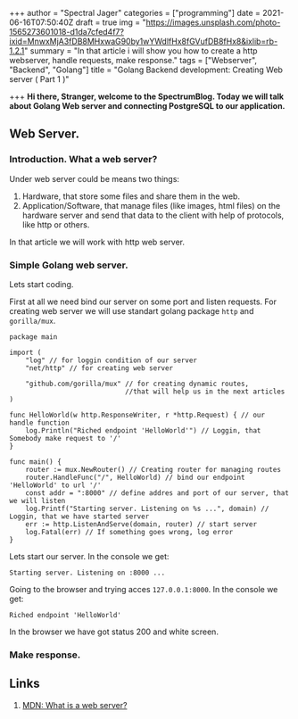 +++
author = "Spectral Jager"
categories = ["programming"]
date = 2021-06-16T07:50:40Z
draft = true
img = "https://images.unsplash.com/photo-1565273601018-d1da7cfed4f7?ixid=MnwxMjA3fDB8MHxwaG90by1wYWdlfHx8fGVufDB8fHx8&ixlib=rb-1.2.1"
summary = "In that article i will show you how to create a http webserver, handle requests, make response."
tags = ["Webserver", "Backend", "Golang"]
title = "Golang Backend development: Creating Web server ( Part 1 )"

+++
**Hi there, Stranger, welcome to the SpectrumBlog. Today we will talk about Golang Web server and connecting PostgreSQL to our application.**

## Web Server.

### Introduction. What a web server?

Under web server could be means two things:

1. Hardware, that store some files and share them in the web.
2. Application/Software, that manage files (like images, html files) on the hardware server and send that data to the client with help of protocols, like http or others.

In that article we will work with http web server.

### Simple Golang web server.
Lets start coding.

First at all we need bind our server on some port and listen requests. For creating web server we will use standart golang package `http` and `gorilla/mux`.
```
package main

import (
	"log" // for loggin condition of our server
	"net/http" // for creating web server

	"github.com/gorilla/mux" // for creating dynamic routes, 
    						 //that will help us in the next articles
)

func HelloWorld(w http.ResponseWriter, r *http.Request) { // our handle function
	log.Println("Riched endpoint 'HelloWorld'") // Loggin, that Somebody make request to '/'
}

func main() {
	router := mux.NewRouter() // Creating router for managing routes
	router.HandleFunc("/", HelloWorld) // bind our endpoint 'HelloWorld' to url '/'
	const addr = ":8000" // define addres and port of our server, that we will listen
	log.Printf("Starting server. Listening on %s ...", domain) // Loggin, that we have started server
	err := http.ListenAndServe(domain, router) // start server
	log.Fatal(err) // If something goes wrong, log error
}
```
Lets start our server. In the console we get:
```
Starting server. Listening on :8000 ...
```
Going to the browser and trying acces `127.0.0.1:8000`. In the console we get:
```
Riched endpoint 'HelloWorld'
```
In the browser we have got status 200 and white screen.
### Make response.

## Links

1. [MDN: What is a web server?](https://developer.mozilla.org/en-US/docs/Learn/Common_questions/What_is_a_web_server)